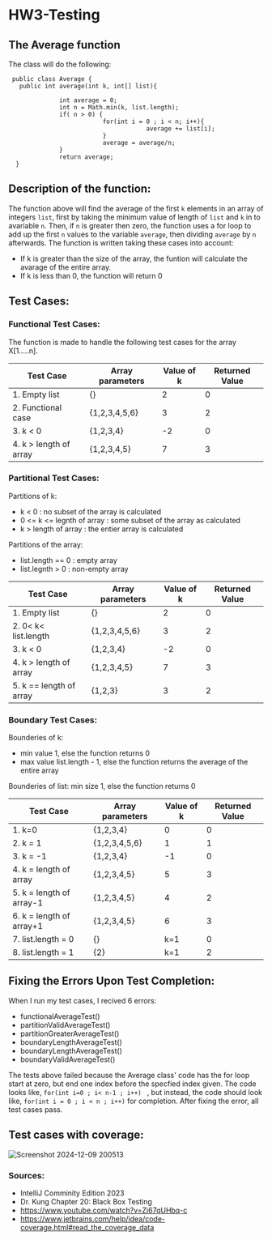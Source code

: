 # HW3-Testing
## The Average function
The class will do the following:


     public class Average {
       public int average(int k, int[] list){

                  int average = 0;
                  int n = Math.min(k, list.length);
                  if( n > 0) {
                              for(int i = 0 ; i < n; i++){
                                          average += list[i];
                              }
                              average = average/n;
                  }
                  return average;
      }
    

## Description of the function:
The function above will find the average of the first `k` elements in an array of integers `list`, first by taking the minimum value of length of `list` and `k` in to avariable `n`. Then, if `n` is greater then zero, the function uses a for loop to add up the first `n` values to the variable `average`, then dividing `average` by `n` afterwards. The function is written taking these cases into account: 
- If k is greater than the size of the array, the funtion will calculate the avarage of the entire array.
- If k is less than 0, the function will return 0

## Test Cases:

### Functional Test Cases:
The function  is made to handle the following test cases for the array X[1.....n].

|Test Case     | Array parameters| Value of k | Returned Value|
|--------------|------------|------------|------------------|
|1. Empty list | {}         | 2        |       0|
|2. Functional case| {1,2,3,4,5,6}     |  3|   2|
|3. k < 0      | {1,2,3,4}  |   -2     |       0|
|4. k > length of array | {1,2,3,4,5}  | 7 |   3|



### Partitional Test Cases:

Partitions of k:
- k < 0 : no subset of the array is calculated
- 0 <= k <= legnth of array : some subset of the array as calculated
- k > length of array : the entier array is calculated

Partitions of the array:
- list.length == 0 : empty array
- list.legnth > 0 : non-empty array

|Test Case     | Array parameters| Value of k | Returned Value|
|--------------|-----------------|------------|---------------|
|1. Empty list | {}         | 2        |       0|
|2. 0< k< list.length | {1,2,3,4,5,6}  |  3|   2|
|3. k < 0      | {1,2,3,4}  |   -2     |       0|
|4. k > length of array | {1,2,3,4,5}  | 7 |   3|
|5. k == length of array| {1,2,3}      | 3 |   2|


### Boundary Test Cases:

Bounderies of k: 
- min value 1, else the function returns 0
- max value list.length - 1, else the function returns the average of the entire array

Bounderies of list:
min size 1, else the function returns 0
    
|Test Case     | Array parameters| Value of k | Returned Value|
|--------------|------------|------------|------------------|
|1. k=0 | {1,2,3,4}         | 0        |       0|
|2. k = 1| {1,2,3,4,5,6}     |  1|   1 |
|3. k = -1      | {1,2,3,4}  |   -1    |       0|
|4. k = length of array | {1,2,3,4,5}  | 5 |   3|
|5. k = length of array-1 | {1,2,3,4,5}  | 4 |   2|
|6. k = length of array+1 | {1,2,3,4,5}  | 6 |   3|
|7. list.length = 0 |   {}   | k=1    | 0|
|8. list.length = 1 |{2}     |k=1     |2|

## Fixing the Errors Upon Test Completion:
When I run my test cases, I recived 6 errors:

-  functionalAverageTest()
-  partitionValidAverageTest()
-  partitionGreaterAverageTest()
-  boundaryLengthAverageTest()
-  boundaryLengthAverageTest()
-  boundaryValidAverageTest()

The tests above failed because the Average class' code has the for loop start at zero, but end one index before the specfied index given. 
The code looks like, `for(int i=0 ; i< n-1 ; i++) ` , but instead, the code should look like, `for(int i = 0 ; i < n ; i++)` for completion.
After fixing the error, all test cases pass.

## Test cases with coverage:
![Screenshot 2024-12-09 200513](https://github.com/user-attachments/assets/bf59b389-ea21-41f2-9829-13fcf348d127)

### Sources:
- IntelliJ Comminity Edition 2023
- Dr. Kung Chapter 20: Black Box Testing
- https://www.youtube.com/watch?v=Zi67qUHbq-c
- https://www.jetbrains.com/help/idea/code-coverage.html#read_the_coverage_data 
